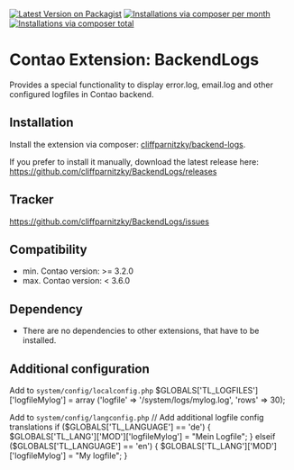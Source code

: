 [![Latest Version on Packagist](http://img.shields.io/packagist/v/cliffparnitzky/backend-logs.svg?style=flat)](https://packagist.org/packages/cliffparnitzky/backend-logs)
[![Installations via composer per month](http://img.shields.io/packagist/dm/cliffparnitzky/backend-logs.svg?style=flat)](https://packagist.org/packages/cliffparnitzky/backend-logs)
[![Installations via composer total](http://img.shields.io/packagist/dt/cliffparnitzky/backend-logs.svg?style=flat)](https://packagist.org/packages/cliffparnitzky/backend-logs)

Contao Extension: BackendLogs
=============================

Provides a special functionality to display error.log, email.log and other configured logfiles in Contao backend.


Installation
------------

Install the extension via composer: [cliffparnitzky/backend-logs](https://packagist.org/packages/cliffparnitzky/backend-logs).

If you prefer to install it manually, download the latest release here: https://github.com/cliffparnitzky/BackendLogs/releases


Tracker
-------

https://github.com/cliffparnitzky/BackendLogs/issues


Compatibility
-------------

- min. Contao version: >= 3.2.0
- max. Contao version: <  3.6.0


Dependency
----------

- There are no dependencies to other extensions, that have to be installed.


Additional configuration
------------------------

Add to `system/config/localconfig.php`
	$GLOBALS['TL_LOGFILES']['logfileMylog'] = array ('logfile' => '/system/logs/mylog.log', 'rows' => 30);

Add to `system/config/langconfig.php`
	// Add additional logfile config translations
	if ($GLOBALS['TL_LANGUAGE'] == 'de') {
		$GLOBALS['TL_LANG']['MOD']['logfileMylog'] = "Mein Logfile";
	} elseif ($GLOBALS['TL_LANGUAGE'] == 'en') {
		$GLOBALS['TL_LANG']['MOD']['logfileMylog'] = "My logfile";
	}